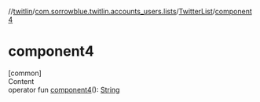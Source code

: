 //[twitlin](../../index.md)/[com.sorrowblue.twitlin.accounts_users.lists](../index.md)/[TwitterList](index.md)/[component4](component4.md)



# component4  
[common]  
Content  
operator fun [component4](component4.md)(): [String](https://kotlinlang.org/api/latest/jvm/stdlib/kotlin/-string/index.html)  



